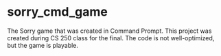 # sorry_cmd_game
The Sorry game that was created in Command Prompt. This project was created during CS 250 class for the final. The code is not well-optimized, but the game is playable.
